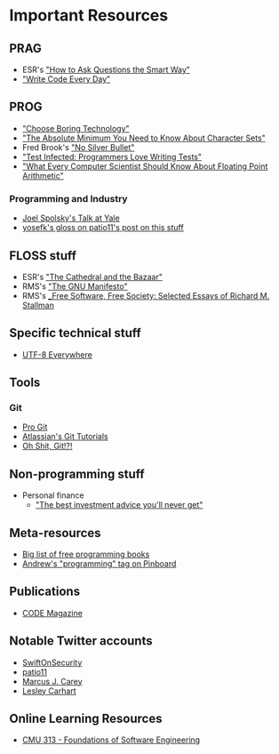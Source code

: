 # Important Resources

## PRAG

* ESR's ["How to Ask Questions the Smart Way"](http://www.catb.org/~esr/faqs/smart-questions.html)
* ["Write Code Every Day"](https://johnresig.com/blog/write-code-every-day/)

## PROG

* ["Choose Boring Technology"](https://mcfunley.com/choose-boring-technology)
* ["The Absolute Minimum You Need to Know About Character Sets"](https://www.joelonsoftware.com/2003/10/08/the-absolute-minimum-every-software-developer-absolutely-positively-must-know-about-unicode-and-character-sets-no-excuses/)
* Fred Brook's ["No Silver Bullet"](http://worrydream.com/refs/Brooks-NoSilverBullet.pdf)
* ["Test Infected: Programmers Love Writing Tests"](http://junit.sourceforge.net/doc/testinfected/testing.htm)
* ["What Every Computer Scientist Should Know About Floating Point Arithmetic"](https://docs.oracle.com/cd/E19957-01/806-3568/ncg_goldberg.html)

### Programming and Industry

* [Joel Spolsky's Talk at Yale](https://www.joelonsoftware.com/2007/12/03/talk-at-yale-part-1-of-3/)
* [yosefk's gloss on patio11's post on this stuff](http://yosefk.com/blog/do-call-yourself-a-programmer-and-other-career-advice.html)

## FLOSS stuff

* ESR's ["The Cathedral and the Bazaar"](http://www.catb.org/~esr/writings/cathedral-bazaar/)
* RMS's ["The GNU Manifesto"](https://www.gnu.org/gnu/manifesto.en.html)
* RMS's [_Free Software, Free Society: Selected Essays of Richard M. Stallman](https://www.gnu.org/philosophy/fsfs/rms-essays.pdf)

## Specific technical stuff

* [UTF-8 Everywhere](http://utf8everywhere.org/)

## Tools

### Git

* [Pro Git](https://git-scm.com/book/en/v2)
* [Atlassian's Git Tutorials](https://www.atlassian.com/git)
* [Oh Shit, Git!?!](https://ohshitgit.com/)

## Non-programming stuff

* Personal finance
  * ["The best investment advice you'll never get"](https://ritholtz.com/2014/02/the-best-investment-advice-youll-never-get-2/)

## Meta-resources

* [Big list of free programming books](https://github.com/EbookFoundation/free-programming-books/blob/master/free-programming-books.md)
* [Andrew's "programming" tag on Pinboard](https://pinboard.in/u:intoverflow/t:programming/)

## Publications

* [CODE Magazine](https://www.codemag.com/magazine)

## Notable Twitter accounts

* [SwiftOnSecurity](https://twitter.com/SwiftOnSecurity)
* [patio11](https://twitter.com/patio11/)
* [Marcus J. Carey](https://twitter.com/marcusjcarey)
* [Lesley Carhart](https://twitter.com/hacks4pancakes/)

## Online Learning Resources

* [CMU 313 - Foundations of Software Engineering](https://cmu-313.github.io/)
